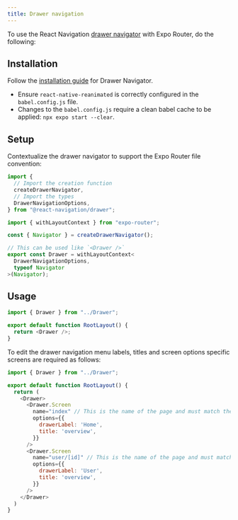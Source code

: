 ```yaml
---
title: Drawer navigation
---
```


To use the React Navigation [drawer navigator](https://reactnavigation.org/docs/drawer-based-navigation) with Expo Router, do the following:

## Installation

Follow the [installation guide](https://reactnavigation.org/docs/drawer-navigator#installation) for Drawer Navigator.

- Ensure `react-native-reanimated` is correctly configured in the `babel.config.js` file.
- Changes to the `babel.config.js` require a clean babel cache to be applied: `npx expo start --clear`.

## Setup

Contextualize the drawer navigator to support the Expo Router file convention:

```ts title=./Drawer.tsx
import {
  // Import the creation function
  createDrawerNavigator,
  // Import the types
  DrawerNavigationOptions,
} from "@react-navigation/drawer";

import { withLayoutContext } from "expo-router";

const { Navigator } = createDrawerNavigator();

// This can be used like `<Drawer />`
export const Drawer = withLayoutContext<
  DrawerNavigationOptions,
  typeof Navigator
>(Navigator);
```

## Usage

```js title=app/_layout.js
import { Drawer } from "../Drawer";

export default function RootLayout() {
  return <Drawer />;
}
```

To edit the drawer navigation menu labels, titles and screen options specific screens are required as follows:

```js title=app/_layout.js
import { Drawer } from "../Drawer";

export default function RootLayout() {
  return (
    <Drawer>
      <Drawer.Screen
        name="index" // This is the name of the page and must match the url from root
        options={{
          drawerLabel: 'Home',
          title: 'overview',
        }} 
      />
      <Drawer.Screen
        name="user/[id]" // This is the name of the page and must match the url from root
        options={{
          drawerLabel: 'User',
          title: 'overview',
        }} 
      />
    </Drawer>
  )
}
```
